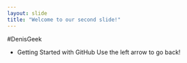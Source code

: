 ```yaml
---
layout: slide
title: "Welcome to our second slide!"
---
```

 #DenisGeek
 - Getting Started with  GitHub
Use the left arrow to go back!